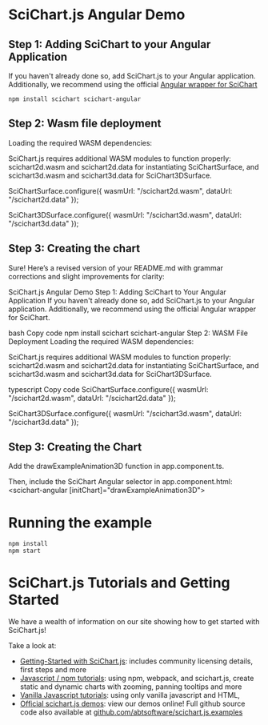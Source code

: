 # SciChart.js Angular Demo

## Step 1: Adding SciChart to your Angular Application

If you haven't already done so, add SciChart.js to your Angular application.
Additionally, we recommend using the official [Angular wrapper for SciChart](https://www.npmjs.com/package/scichart-angular)

```Angular
npm install scichart scichart-angular
```

## Step 2: Wasm file deployment

Loading the required WASM dependencies:

SciChart.js requires additional WASM modules to function properly: scichart2d.wasm and scichart2d.data for instantiating SciChartSurface, and scichart3d.wasm and scichart3d.data for SciChart3DSurface.

SciChartSurface.configure({
wasmUrl: "/scichart2d.wasm",
dataUrl: "/scichart2d.data"
});

SciChart3DSurface.configure({
wasmUrl: "/scichart3d.wasm",
dataUrl: "/scichart3d.data"
});

## Step 3: Creating the chart

Sure! Here’s a revised version of your README.md with grammar corrections and slight improvements for clarity:

SciChart.js Angular Demo
Step 1: Adding SciChart to Your Angular Application
If you haven't already done so, add SciChart.js to your Angular application. Additionally, we recommend using the official Angular wrapper for SciChart.

bash
Copy code
npm install scichart scichart-angular
Step 2: WASM File Deployment
Loading the required WASM dependencies:

SciChart.js requires additional WASM modules to function properly: scichart2d.wasm and scichart2d.data for instantiating SciChartSurface, and scichart3d.wasm and scichart3d.data for SciChart3DSurface.

typescript
Copy code
SciChartSurface.configure({
    wasmUrl: "/scichart2d.wasm",
    dataUrl: "/scichart2d.data"
});

SciChart3DSurface.configure({
    wasmUrl: "/scichart3d.wasm",
    dataUrl: "/scichart3d.data"
});

## Step 3: Creating the Chart
Add the drawExampleAnimation3D function in app.component.ts.

Then, include the SciChart Angular selector in app.component.html:
    <scichart-angular [initChart]="drawExampleAnimation3D"></scichart-angular>

    
# Running the example

```
npm install
npm start
```

# SciChart.js Tutorials and Getting Started

We have a wealth of information on our site showing how to get started with SciChart.js!

Take a look at:

- [Getting-Started with SciChart.js](https://www.scichart.com/getting-started-scichart-js): includes community licensing details, first steps and more
- [Javascript / npm tutorials](https://www.scichart.com/documentation/js/current/Tutorial%2002%20-%20Adding%20Series%20and%20Data.html): using npm, webpack, and scichart.js, create static and dynamic charts with zooming, panning tooltips and more
- [Vanilla Javascript tutorials](https://www.scichart.com/documentation/js/current/Tutorial%2001%20-%20Including%20SciChart.js%20in%20an%20HTML%20Page.html): using only vanilla javascript and HTML,
- [Official scichart.js demos](https://demo.scichart.com): view our demos online! Full github source code also available at [github.com/abtsoftware/scichart.js.examples](https://github.com/abtsoftware/scichart.js.examples)
